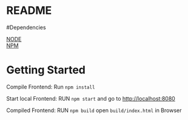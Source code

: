 # README

#Dependencies

[NODE](https://nodejs.org/en/)<br/>
[NPM](https://kitematic.com/)<br/>

# Getting Started

Compile Frontend:
Run `npm install`

Start local Frontend:
RUN `npm start` and go to [http://localhost:8080](http://localhost:8080)


Compiled Frontend:
RUN `npm build`
open `build/index.html` in Browser
